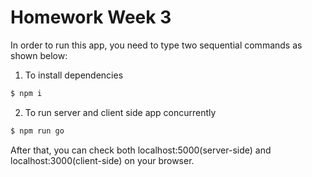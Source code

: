 # Homework Week 3

In order to run this app, you need to type two sequential commands as shown below:

1. To install dependencies

```bash
$ npm i
```

2. To run server and client side app concurrently

```bash
$ npm run go
```

After that, you can check both localhost:5000(server-side) and localhost:3000(client-side) on your browser.

